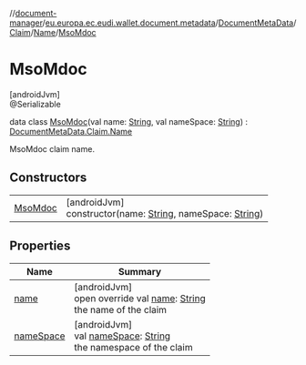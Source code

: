 //[document-manager](../../../../../../index.md)/[eu.europa.ec.eudi.wallet.document.metadata](../../../../index.md)/[DocumentMetaData](../../../index.md)/[Claim](../../index.md)/[Name](../index.md)/[MsoMdoc](index.md)

# MsoMdoc

[androidJvm]\
@Serializable

data class [MsoMdoc](index.md)(val name: [String](https://kotlinlang.org/api/latest/jvm/stdlib/kotlin-stdlib/kotlin/-string/index.html), val nameSpace: [String](https://kotlinlang.org/api/latest/jvm/stdlib/kotlin-stdlib/kotlin/-string/index.html)) : [DocumentMetaData.Claim.Name](../index.md)

MsoMdoc claim name.

## Constructors

| | |
|---|---|
| [MsoMdoc](-mso-mdoc.md) | [androidJvm]<br>constructor(name: [String](https://kotlinlang.org/api/latest/jvm/stdlib/kotlin-stdlib/kotlin/-string/index.html), nameSpace: [String](https://kotlinlang.org/api/latest/jvm/stdlib/kotlin-stdlib/kotlin/-string/index.html)) |

## Properties

| Name | Summary |
|---|---|
| [name](name.md) | [androidJvm]<br>open override val [name](name.md): [String](https://kotlinlang.org/api/latest/jvm/stdlib/kotlin-stdlib/kotlin/-string/index.html)<br>the name of the claim |
| [nameSpace](name-space.md) | [androidJvm]<br>val [nameSpace](name-space.md): [String](https://kotlinlang.org/api/latest/jvm/stdlib/kotlin-stdlib/kotlin/-string/index.html)<br>the namespace of the claim |
